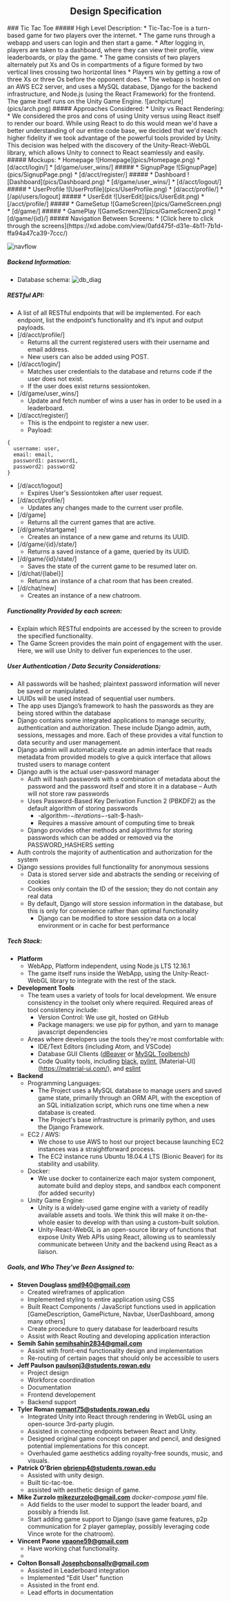 <h2 id=<span style="text-align:center;">Design Specification</span></h2>
### Tic Tac Toe
##### High Level Description:
* Tic-Tac-Toe is a turn-based game for two players over the internet.
* The game runs through a webapp and users can login and then start a game.
* After logging in, players are taken to a dashboard, where they can view their profile, view leaderboards, or play the game.
* The game consists of two players alternately put Xs and Os in compartments of a figure formed by two vertical lines crossing two horizontal lines
* Players win by getting a row of three Xs or three Os before the opponent does.
* The webapp is hosted on an AWS EC2 server, and uses a MySQL database, Django for the backend infrastructure, and Node.js (using the React Framework) for the frontend. The game itself runs on the Unity Game Engine.
![archpicture](pics/arch.png)
##### Approaches Considered:
* Unity vs React Rendering:
  * We considered the pros and cons of using Unity versus using React itself to render our board. While using React to do this would mean we'd have a better understanding of our entire code base, we decided that we'd reach higher fidelity if we took advantage of the powerful tools provided by Unity. This decision was helped with the discovery of the Unity-React-WebGL library, which allows Unity to connect to React seamlessly and easily.
##### Mockups:
* Homepage
![Homepage](pics/Homepage.png)
  * [d/acct/login/]
  * [d/game/user_wins/]
#####
* SignupPage
![SignupPage](pics/SignupPage.png)
  * [d/acct/register/]
#####
* Dashboard
![Dashboard](pics/Dashboard.png)
  * [d/game/user_wins/]
  * [d/acct/logout/]
#####
* UserProfile
![UserProfile](pics/UserProfile.png)
  * [d/acct/profile/]
  * [/api/users/logout]
#####
* UserEdit
![UserEdit](pics/UserEdit.png)
  *[/acct/profile/]
#####
* GameSetup
![GameScreen](pics/GameScreen.png)
  * [d/game/]
#####
* GamePlay
![GameScreen2](pics/GameScreen2.png)
  * [d/game/{id}/]
##### Navigation Between Screens:
* [Click here to click through the screens](https://xd.adobe.com/view/0afd475f-d31e-4b11-7b1d-ffa94a47ca39-7ccc/)

 ![navflow](pics/flowdiagram.png)
##### Backend Information:
* Database schema:
 ![db_diag](pics/db_diag.png)
##### RESTful API:
* A list of all RESTful endpoints that will be implemented. For each endpoint, list the endpoint’s functionality and it’s input and output payloads.
* [/d/acct/profile/]
  *  Returns all the current registered users with their username and email address.
  *  New users can also be added using POST.
* [/d/acct/login/]
  *  Matches user credentials to the database and returns code if the user does not exist.
  *  If the user does exist returns sessiontoken.
* [/d/game/user_wins/]
  *  Update and fetch number of wins a user has in order to be used in a leaderboard.
* [/d/acct/register/]
  * This is the endpoint to register a new user.
  *  Payload:
```
{
  username: user,
  email: email,
  password1: password1,
  password2: password2
}
```
* [/d/acct/logout]
  * Expires User's Sessiontoken after user request.
* [/d/acct/profile/]
  * Updates any changes made to the current user profile.
* [/d/game]
  * Returns all the current games that are active.
* [/d/game/startgame]
  * Creates an instance of a new game and returns its UUID.
* [/d/game/{id}/state/]
  * Returns a saved instance of a game, queried by its UUID.
* [/d/game/{id}/state/]
  * Saves the state of the current game to be resumed later on.
* [/d/chat/{label}]
  * Returns an instance of a chat room that has been created.
* [/d/chat/new]
  * Creates an instance of a new chatroom.
##### Functionality Provided by each screen:
* Explain which RESTful endpoints are accessed by the screen to provide the specified functionality.
* The Game Screen provides the main point of engagement with the user. Here, we will use Unity to deliver fun experiences to the user.
##### User Authentication / Data Security Considerations:
* All passwords will be hashed; plaintext password information will never be saved or manipulated.
* UUIDs will be used instead of sequential user numbers.
* The app uses Django’s framework to hash the passwords as they are being stored within the database
* Django contains some integrated applications to manage security, authentication and authorization. These include Django admin, auth, sessions, messages and more. Each of these provides a vital function to data security and user management.
* Django admin will automatically create an admin interface that reads metadata from provided models to give a quick interface that allows trusted users to manage content
* Django auth is the actual user-password manager
  * Auth will hash passwords with a combination of metadata about the password and the password itself and store it in a database – Auth will not store raw passwords
  * Uses Password-Based Key Derivation Function 2 (PBKDF2) as the default algorithm of storing passwords
    * -algorithm-$-iterations-$-salt-$-hash-
    * Requires a massive amount of computing time to break
  * Django provides other methods and algorithms for storing passwords which can be added or removed via the PASSWORD_HASHERS setting
* Auth controls the majority of authentication and authorization for the system
* Django sessions provides full functionality for anonymous sessions
  * Data is stored server side and abstracts the sending or receiving of cookies
  * Cookies only contain the ID of the session; they do not contain any real data
  * By default, Django will store session information in the database, but this is only for convenience rather than optimal functionality
    * Django can be modified to store session data on a local environment or in cache for best performance
##### Tech Stack:
* __Platform__
  * WebApp, Platform independent, using Node.js LTS 12.16.1
  * The game itself runs inside the WebApp, using the Unity-React-WebGL library to integrate with the rest of the stack.
* __Development Tools__
  * The team uses a variety of tools for local development. We ensure consistency in the toolset only where required. Required areas of tool consistency include:
    * Version Control: We use git, hosted on GitHub
    * Package managers: we use pip for python, and yarn to manage javascript dependencies
  * Areas where developers use the tools they're most comfortable with:
    * IDE/Text Editors (including Atom, and VSCode)
    * Database GUI Clients ([dBeaver](https://dbeaver.io/) or [MySQL Toolbench](https://www.mysql.com/products/workbench/))
    * Code Quality tools, including [black](https://black.readthedocs.io/en/stable/), [pylint](https://www.pylint.org/), [Material-UI] (https://material-ui.com/), and [eslint](https://eslint.org/)
* __Backend__
  * Programming Languages:
    * The Project uses a MySQL database to manage users and saved game state, primarily through an ORM API, with the exception of an SQL initialization script, which runs one time when a new database is created.
    * The Project's base infrastructure is primarily python, and uses the Django Framework.
  * EC2 / AWS:
    * We chose to use AWS to host our project because launching EC2 instances was a straightforward process.
    * The EC2 instance runs Ubuntu 18.04.4 LTS (Bionic Beaver) for its stability and usability.
  * Docker:
    * We use docker to containerize each major system component, automate build and deploy steps, and sandbox each component (for added security)
  * Unity Game Engine:
    * Unity is a widely-used game engine with a variety of readily available assets and tools. We think this will make it on-the-whole easier to develop with than using a custom-built solution.
    * Unity-React-WebGL is an open-source library of functions that expose Unity Web APIs using React, allowing us to seamlessly communicate between Unity and the backend using React as a liaison.
##### Goals, and Who They've Been Assigned to:
* __Steven Douglass <smd940@gmail.com>__
    * Created wireframes of application
    * Implemented styling to entire application using CSS
    * Built React Components / JavaScript functions used in application [GameDescription, GamePicture, Navbar, UserDashboard, among many others]
    * Create procedure to query database for leaderboard results
    * Assist with React Routing and developing application interaction
* __Semih Sahin <semihsahin2834@gmail.com>__
    * Assist with front-end functionality design and implementation
    * Re-routing of certain pages that should only be accessible to users
* __Jeff Paulson <paulsonj3@students.rowan.edu>__
    * Project design
    * Workforce coordination
    * Documentation
    * Frontend developement
    * Backend support
* __Tyler Roman <romant75@students.rowan.edu>__
    * Integrated Unity into React through rendering in WebGL using an open-source 3rd-party plugin.
    * Assisted in connecting endpoints between React and Unity.
    * Designed original game concept on paper and pencil, and designed potential implementations for this concept.
    * Overhauled game aesthetics adding royalty-free sounds, music, and visuals.
* __Patrick O'Brien <obrienp4@students.rowan.edu>__
    * Assisted with unity design.
    * Built tic-tac-toe.
    * assisted with aesthetic design of game.
* __Mike Zurzolo <mikezurzolo@gmail.com>__
    _docker-compose.yaml_ file.
    * Add fields to the user model to support the leader board, and possibly a friends list.
    * Start adding game support to Django (save game features, p2p communication for 2 player gameplay, possibly leveraging code Vince wrote for the chatroom).
* __Vincent Paone <vpaone59@gmail.com>__
    * Have working chat functionality.
    * 
* __Colton Bonsall <Josephcbonsallv@gmail.com>__
    * Assisted in Leaderboard integration
    * Implemented "Edit User" function
    * Assisted in the front end.
    * Lead efforts in documentation
